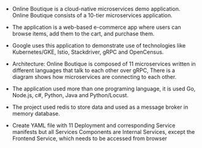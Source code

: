 - Online Boutique is a cloud-native microservices demo application. Online Boutique consists of a 10-tier microservices application.

- The application is a web-based e-commerce app where users can browse items, add them to the cart, and purchase them.

- Google uses this application to demonstrate use of technologies like Kubernetes/GKE, Istio, Stackdriver, gRPC and OpenCensus. 

- Architecture: Online Boutique is composed of 11 microservices written in different languages that talk to each other over gRPC, There is a diagram shows how microservices are connecting to each other.

- The application used more than one programing language, it is used Go, Node.js, c#, Python, Java and Python/Locust.

- The project used redis to store data and used as a message broker in memory database.

- Create YAML file with 11 Deployment and corresponding Service manifests but all Services Components are Internal Services, except the Frontend Service, which needs to be accessed from browser
